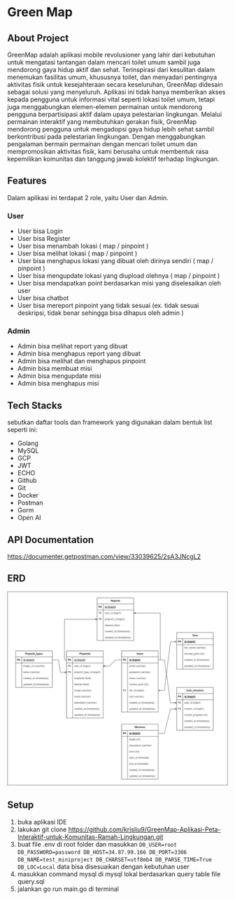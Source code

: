 # Green Map

## About Project

GreenMap adalah aplikasi mobile revolusioner yang lahir dari kebutuhan untuk mengatasi tantangan dalam mencari toilet umum sambil juga mendorong gaya hidup aktif dan sehat. Terinspirasi dari kesulitan dalam menemukan fasilitas umum, khususnya toilet, dan menyadari pentingnya aktivitas fisik untuk kesejahteraan secara keseluruhan, GreenMap didesain sebagai solusi yang menyeluruh. Aplikasi ini tidak hanya memberikan akses kepada pengguna untuk informasi vital seperti lokasi toilet umum, tetapi juga menggabungkan elemen-elemen permainan untuk mendorong pengguna berpartisipasi aktif dalam upaya pelestarian lingkungan. Melalui permainan interaktif yang membutuhkan gerakan fisik, GreenMap mendorong pengguna untuk mengadopsi gaya hidup lebih sehat sambil berkontribusi pada pelestarian lingkungan. Dengan menggabungkan pengalaman bermain permainan dengan mencari toilet umum dan mempromosikan aktivitas fisik, kami berusaha untuk membentuk rasa kepemilikan komunitas dan tanggung jawab kolektif terhadap lingkungan.

## Features

Dalam aplikasi ini terdapat 2 role, yaitu User dan Admin.

### User

- User bisa Login
- User bisa Register
- User bisa menambah lokasi ( map / pinpoint )
- User bisa melihat lokasi ( map / pinpoint )
- User bisa menghapus lokasi yang dibuat oleh dirinya sendiri ( map / pinpoint )
- User bisa mengupdate lokasi yang diupload olehnya ( map / pinpoint )
- User bisa mendapatkan point berdasarkan misi yang diselesaikan oleh user
- User bisa chatbot
- User bisa mereport pinpoint yang tidak sesuai (ex. tidak sesuai deskripsi, tidak benar sehingga bisa dihapus oleh admin )

### Admin

- Admin bisa melihat report yang dibuat
- Admin bisa menghapus report yang dibuat
- Admin bisa melihat dan menghapus pinpoint
- Admin bisa membuat misi
- Admin bisa mengupdate misi
- Admin bisa menghapus misi

## Tech Stacks

sebutkan daftar tools dan framework yang digunakan dalam bentuk list seperti ini:

- Golang
- MySQL
- GCP
- JWT
- ECHO
- Github
- Git
- Docker
- Postman
- Gorm
- Open AI

## API Documentation

https://documenter.getpostman.com/view/33039625/2sA3JNcgL2

## ERD

![](https://github.com/krisliu9/GreenMap-Aplikasi-Peta-Interaktif-untuk-Komunitas-Ramah-Lingkungan/blob/main/mini_project-ERD.jpg)

## Setup

1. buka aplikasi IDE
2. lakukan git clone https://github.com/krisliu9/GreenMap-Aplikasi-Peta-Interaktif-untuk-Komunitas-Ramah-Lingkungan.git
3. buat file .env di root folder dan masukkan `DB_USER=root
DB_PASSWORD=password
DB_HOST=34.87.99.166
DB_PORT=3306
DB_NAME=test_miniproject
DB_CHARSET=utf8mb4
DB_PARSE_TIME=True
DB_LOC=Local` data bisa disesuaikan dengan kebutuhan user
4. masukkan command mysql di mysql lokal berdasarkan query table file query.sql
5. jalankan go run main.go di terminal

